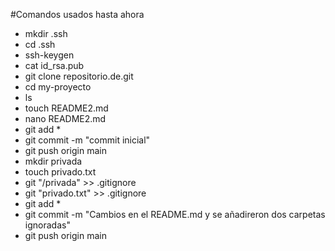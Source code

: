 #Comandos usados hasta ahora
- mkdir .ssh
- cd .ssh
- ssh-keygen
- cat id_rsa.pub
- git clone repositorio.de.git
- cd my-proyecto
- ls
- touch README2.md
- nano README2.md
- git add *
- git commit -m "commit inicial"
- git push origin main
- mkdir privada
- touch privado.txt
- git "/privada" >> .gitignore
- git "privado.txt" >> .gitignore
- git add *
- git commit -m "Cambios en el README.md y se añadireron dos carpetas ignoradas"
- git push origin main
